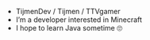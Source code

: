 - TijmenDev / Tijmen / TTVgamer
- I’m a developer interested in Minecraft
- I hope to learn Java sometime 🙄

<!---
TijmenDev/TijmenDev is a ✨ special ✨ repository because its `README.md` (this file) appears on your GitHub profile.
You can click the Preview link to take a look at your changes.
--->
